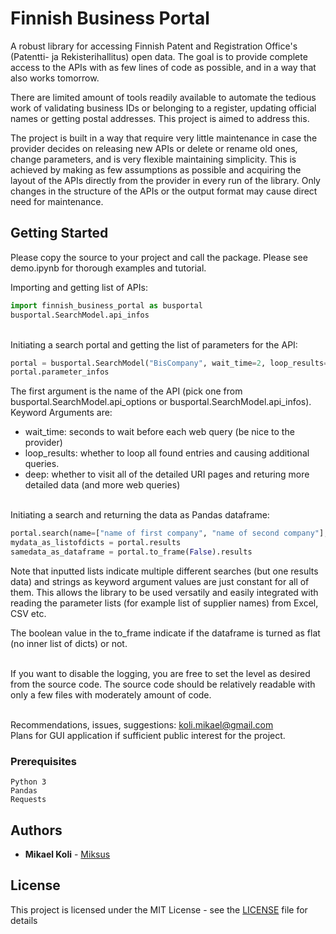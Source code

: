 # Finnish Business Portal

A robust library for accessing Finnish Patent and Registration Office's (Patentti- ja Rekisterihallitus) open data. The goal is to provide complete access to the APIs with as few lines of code as possible, and in a way that also works tomorrow. 

There are limited amount of tools readily available to automate the tedious work of validating business IDs or belonging to a register, updating official names or getting postal addresses. This project is aimed to address this. 

The project is built in a way that require very little maintenance in case the provider decides on releasing new APIs or delete or rename old ones, change parameters, and is very flexible maintaining simplicity. This is achieved by making as few assumptions as possible and acquiring the layout of the APIs directly from the provider in every run of the library. Only changes in the structure of the APIs or the output format may cause direct need for maintenance. 


## Getting Started

Please copy the source to your project and call the package. Please see demo.ipynb for thorough examples and tutorial.

Importing and getting list of APIs:
```python
import finnish_business_portal as busportal
busportal.SearchModel.api_infos
```

<br>Initiating a search portal and getting the list of parameters for the API:

```python
portal = busportal.SearchModel("BisCompany", wait_time=2, loop_results=False, deep=True)
portal.parameter_infos
```
The first argument is the name of the API (pick one from busportal.SearchModel.api_options or busportal.SearchModel.api_infos).
Keyword Arguments are:
- wait_time: seconds to wait before each web query (be nice to the provider)
- loop_results: whether to loop all found entries and causing additional queries.
- deep: whether to visit all of the detailed URI pages and returing more detailed data (and more web queries)

<br>Initiating a search and returning the data as Pandas dataframe:
```python
portal.search(name=["name of first company", "name of second company"], company_registration_from="1800-01-01")
mydata_as_listofdicts = portal.results
samedata_as_dataframe = portal.to_frame(False).results
```

Note that inputted lists indicate multiple different searches (but one results data) and strings as 
keyword argument values are just constant for all of them. This allows the library to be used versatily and
easily integrated with reading the parameter lists (for example list of supplier names) from Excel, CSV etc.

The boolean value in the to_frame indicate if the dataframe is turned as flat (no inner list of dicts) or not.

<br>If you want to disable the logging, you are free to set the level as desired from the source code. The source code should be relatively readable with only a few files with moderately amount of code.

<br> Recommendations, issues, suggestions: koli.mikael@gmail.com
<br> Plans for GUI application if sufficient public interest for the project. 
### Prerequisites

```
Python 3
Pandas
Requests
```

## Authors

* **Mikael Koli** - [Miksus](https://github.com/Miksus)

## License

This project is licensed under the MIT License - see the [LICENSE](LICENSE) file for details
